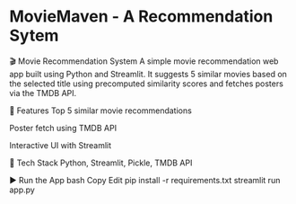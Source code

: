 # MovieMaven - A Recommendation Sytem
🎬 Movie Recommendation System
A simple movie recommendation web app built using Python and Streamlit. It suggests 5 similar movies based on the selected title using precomputed similarity scores and fetches posters via the TMDB API.

🔹 Features
Top 5 similar movie recommendations

Poster fetch using TMDB API

Interactive UI with Streamlit

🔧 Tech Stack
Python, Streamlit, Pickle, TMDB API

▶️ Run the App
bash
Copy
Edit
pip install -r requirements.txt
streamlit run app.py

